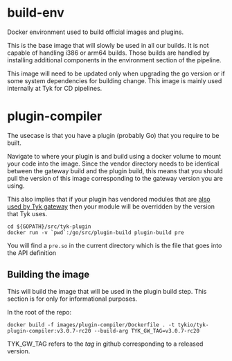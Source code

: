 # build-env

Docker environment used to build official images and plugins.

This is the base image that will slowly be used in all our builds. It
is not capable of handling i386 or arm64 builds. Those builds are
handled by installing additional components in the environment section
of the pipeline.

This image will need to be updated only when upgrading the go version
or if some system dependencies for building change. This image is
mainly used internally at Tyk for CD pipelines.

# plugin-compiler

The usecase is that you have a plugin (probably Go) that you require
to be built.

Navigate to where your plugin is and build using a docker volume to
mount your code into the image. Since the vendor directory needs to be
identical between the gateway build and the plugin build, this means
that you should pull the version of this image corresponding to the
gateway version you are using.

This also implies that if your plugin has vendored modules that are
[also used by Tyk
gateway](https://github.com/TykTechnologies/tyk/tree/master/vendor)
then your module will be overridden by the version that Tyk uses. 

``` shell
cd ${GOPATH}/src/tyk-plugin
docker run -v `pwd`:/go/src/plugin-build plugin-build pre
```

You will find a `pre.so` in the current directory which is the file
that goes into the API definition

## Building the image

This will build the image that will be used in the plugin build
step. This section is for only for informational purposes.

In the root of the repo:

``` shell
docker build -f images/plugin-compiler/Dockerfile . -t tykio/tyk-plugin-compiler:v3.0.7-rc20 --build-arg TYK_GW_TAG=v3.0.7-rc20
```

TYK_GW_TAG refers to the _tag_ in github corresponding to a released
version.

